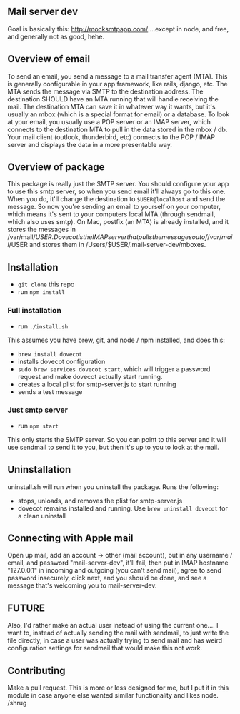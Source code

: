 Mail server dev
---

Goal is basically this: http://mocksmtpapp.com/
...except in node, and free, and generally not as good, hehe.

## Overview of email

To send an email, you send a message to a mail transfer agent (MTA). This is generally configurable in your app framework, like rails, django, etc. The MTA sends the message via SMTP to the destination address. The destination SHOULD have an MTA running that will handle receiving the mail. The destination MTA can save it in whatever way it wants, but it's usually an mbox (which is a special format for email) or a database. To look at your email, you usually use a POP server or an IMAP server, which connects to the destination MTA to pull in the data stored in the mbox / db. Your mail client (outlook, thunderbird, etc) connects to the POP / IMAP server and displays the data in a more presentable way.

## Overview of package

This package is really just the SMTP server. You should configure your app to use this smtp server, so when you send email it'll always go to this one. When you do, it'll change the destination to `$USER@localhost` and send the message. So now you're sending an email to yourself on your computer, which means it's sent to your computers local MTA (through sendmail, which also uses smtp). On Mac, postfix (an MTA) is already installed, and it stores the messages in /var/mail/$USER.
Dovecot is the IMAP server that pulls the messages out of /var/mail/$USER and stores them in /Users/$USER/.mail-server-dev/mboxes.

## Installation

- `git clone` this repo
- run `npm install`

### Full installation

- run `./install.sh`

This assumes you have brew, git, and node / npm installed, and does this:

- `brew install dovecot`
- installs dovecot configuration
- `sudo brew services dovecot start`, which will trigger a password request and make dovecot actually start running.
- creates a local plist for smtp-server.js to start running
- sends a test message

### Just smtp server

- run `npm start`

This only starts the SMTP server. So you can point to this server and it will use sendmail to send it to you, but then it's up to you to look at the mail.


## Uninstallation
uninstall.sh will run when you uninstall the package. Runs the following:

- stops, unloads, and removes the plist for smtp-server.js
- dovecot remains installed and running. Use `brew uninstall dovecot` for a clean uninstall

## Connecting with Apple mail
Open up mail, add an account -> other (mail account), but in any username / email, and password "mail-server-dev", it'll fail, then put in IMAP hostname "127.0.0.1" in incoming and outgoing (you can't send mail), agree to send password insecurely, click next, and you should be done, and see a message that's welcoming you to mail-server-dev.

## FUTURE
Also, I'd rather make an actual user instead of using the current one....
I want to, instead of actually sending the mail with sendmail, to just write the file directly, in case a user was actually trying to send mail and has weird configuration settings for sendmail that would make this not work.

## Contributing
Make a pull request. This is more or less designed for me, but I put it in this module in case anyone else wanted similar functionality and likes node. /shrug
